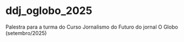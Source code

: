 # ddj_oglobo_2025
Palestra para a turma do Curso Jornalismo do Futuro do jornal O Globo (setembro/2025)
